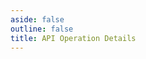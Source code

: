 ```yaml
---
aside: false
outline: false
title: API Operation Details
---
```


<script setup lang="ts">
import { useRoute } from 'vitepress'
import spec from '../../src/openapi-rpc.json'

const route = useRoute()

const operationId = route.data.params.operationId
</script>

<OAOperation :spec="spec" :operationId="operationId" />